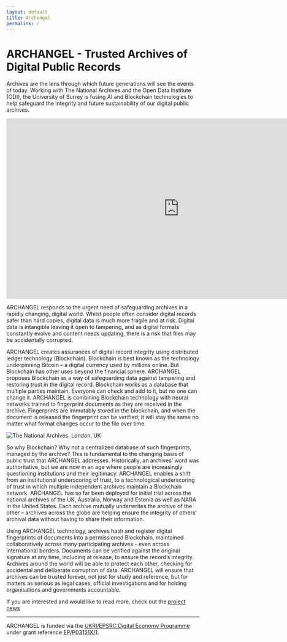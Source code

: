 ```yaml
---
layout: default
title: Archangel
permalink: /
---
```

# ARCHANGEL - Trusted Archives of Digital Public Records
Archives are the lens through which future generations will see the events of today. Working with The National Archives and the Open Data Institute (ODI), the University of Surrey is fusing AI and Blockchain technologies to help safeguard the integrity and future sustainability of our digital public archives.

<iframe width="900" height="470" src="https://www.youtube.com/embed/xKCdKo6rQXw" frameborder="0" allow="accelerometer; autoplay; encrypted-media; gyroscope; picture-in-picture" allowfullscreen></iframe>


ARCHANGEL responds to the urgent need of safeguarding archives in a rapidly changing, digital world.  Whilst people often consider digital records safer than hard copies, digital data is much more fragile and at risk. Digital data is intangible leaving it open to tampering, and as digital formats constantly evolve and content needs updating, there is a risk that files may be accidentally corrupted. 

ARCHANGEL creates assurances of digital record integrity using distributed ledger technology (Blockchain). Blockchain is best known as the technology underpinning Bitcoin – a digital currency used by millions online. But Blockchain has other uses beyond the financial sphere. ARCHANGEL proposes Blockchain as a way of safeguarding data against tampering and restoring trust in the digital record.  Blockchain works as a database that multiple parties maintain.  Everyone can check and add to it, but no one can change it.  ARCHANGEL is combining Blockchain technology with neural networks trained to fingerprint documents as they are received in the archive.  Fingerprints are immutably stored in the blockchain, and when the document is released the fingerprint can be verified; it will stay the same no matter what format changes occur to the file over time.

<img src="{{ site.baseurl }}assets/images/na2.jpg" alt="The National Archives, London, UK"/>

So why Blockchain? Why not a centralized database of such fingerprints, managed by the archive? This is fundamental to the changing basis of public trust that ARCHANGEL addresses. Historically, an archives’ word was authoritative, but we are now in an age where people are increasingly questioning institutions and their legitimacy. ARCHANGEL enables a shift from an institutional underscoring of trust, to a technological underscoring of trust in which multiple independent archives maintain a Blockchain network. ARCHANGEL has so far been deployed for initial trial across the national archives of the UK, Australia, Norway and Estonia as well as NARA in the United States. Each archive mutually underwrites the archive of the other – archives across the globe are helping ensure the integrity of others’ archival data without having to share their information.

Using ARCHANGEL technology,  archives hash and register digital fingerprints of documents into a permissioned Blockchain, maintained collaboratively across many participating archives - even across international borders. Documents can be verified against the original signature at any time, including at release, to ensure the record’s integrity. Archives around the world will be able to protect each other, checking for accidental and deliberate corruption of data. ARCHANGEL will ensure that archives can be trusted forever, not just for study and reference, but for matters as serious as legal cases, official investigations and for holding organisations and governments accountable.

If you are interested and would like to read more, check out the <a href="/news">project news</a>

<hr/>
ARCHANGEL is funded via the <a href="https://epsrc.ukri.org/research/ourportfolio/themes/digitaleconomy/">UKRI/EPSRC Digital Economy Programme</a> under grant reference <a href="https://gow.epsrc.ukri.org/NGBOViewGrant.aspx?GrantRef=EP/P03151X/1">EP/P03151X/1</a>.
